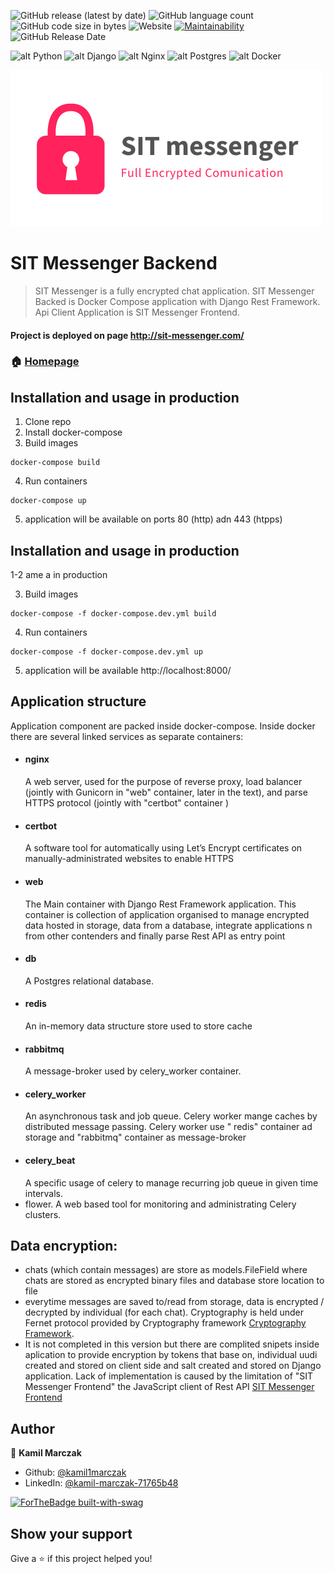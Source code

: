 ![GitHub release (latest by date)](https://img.shields.io/github/v/release/kamil1marczak/SIT-messenger-backend)
![GitHub language count](https://img.shields.io/github/languages/count/kamil1marczak/SIT-messenger-backend)
![GitHub code size in bytes](https://img.shields.io/github/languages/code-size/kamil1marczak/SIT-messenger-backend)
![Website](https://img.shields.io/website?down_color=lightgrey&down_message=offline&up_color=blue&up_message=online&url=http%3A%2F%2Fsit-messenger.com%2F)
[![Maintainability](https://api.codeclimate.com/v1/badges/f3575e4a26896cdc9720/maintainability)](https://codeclimate.com/github/kamil1marczak/SIT-messenger-backend/maintainability)
![GitHub Release Date](https://img.shields.io/github/release-date/kamil1marczak/SIT-messenger-backend)

![alt Python](https://img.shields.io/badge/python%20-%2314354C.svg?&style=for-the-badge&logo=python&logoColor=white)
![alt Django](https://img.shields.io/badge/django%20-%23092E20.svg?&style=for-the-badge&logo=django&logoColor=white)
![alt Nginx](https://img.shields.io/badge/nginx%20-%23009639.svg?&style=for-the-badge&logo=nginx&logoColor=white)
![alt Postgres](https://img.shields.io/badge/postgres-%23316192.svg?&style=for-the-badge&logo=postgresql&logoColor=white)
![alt Docker](https://img.shields.io/badge/docker%20-%230db7ed.svg?&style=for-the-badge&logo=docker&logoColor=white)


![alt text](sit-logo.png "Title" )


# SIT Messenger Backend

> SIT Messenger is a fully encrypted chat application. SIT Messenger Backed is Docker Compose application with Django Rest Framework. Api Client Application is SIT Messenger Frontend.

#### Project is deployed on page http://sit-messenger.com/

### 🏠 [Homepage](https://sit-messenger.com/)


## Installation and usage in production

1. Clone repo
2. Install docker-compose
3. Build images

  ```
  docker-compose build
  ```

4. Run containers

  ```
  docker-compose up
  ```

5. application will be available on ports 80 (http) adn 443 (htpps)

## Installation and usage in production

1-2 ame a in production

3. Build images

  ```
  docker-compose -f docker-compose.dev.yml build
  ```

4. Run containers

  ```
  docker-compose -f docker-compose.dev.yml up
  ```

5. application will be available http://localhost:8000/

## Application structure

Application component are packed inside docker-compose. Inside docker there are several linked services as separate
containers:

- #### nginx
  A web server, used for the purpose of reverse proxy, load balancer (jointly with Gunicorn in "web" container, later in
  the text), and parse HTTPS protocol (jointly with "certbot" container )
- #### certbot
  A software tool for automatically using Let’s Encrypt certificates on manually-administrated websites to enable HTTPS
- #### web
  The Main container with Django Rest Framework application. This container is collection of application organised to
  manage encrypted data hosted in storage, data from a database, integrate applications n from other contenders and
  finally parse Rest API as entry point
- #### db
  A Postgres relational database.
- #### redis
  An in-memory data structure store used to store cache
- #### rabbitmq
  A message-broker used by celery_worker container.
- #### celery_worker
  An asynchronous task and job queue. Celery worker mange caches by distributed message passing. Celery worker use "
  redis" container ad storage and "rabbitmq" container as message-broker
- #### celery_beat
  A specific usage of celery to manage recurring job queue in given time intervals.
- flower. A web based tool for monitoring and administrating Celery clusters.

## Data encryption:

- chats (which contain messages) are store as models.FileField where chats are stored as encrypted binary files and
  database store location to file
- everytime messages are saved to/read from storage, data is encrypted / decrypted by individual (for each chat).
  Cryptography is held under Fernet protocol provided by Cryptography
  framework [Cryptography Framework](https://cryptography.io/en/latest/fernet.html).
- It is not completed in this version but there are complited snipets inside aplication to provide encryption by tokens
  that base on, individual uudi created and stored on client side and salt created and stored on Django application.
  Lack of implementation is caused by the limitation of "SIT Messenger Frontend" the JavaScript client of Rest
  API [SIT Messenger Frontend](https://github.com/kamil1marczak/SIT-messenger-frontend)

## Author

👤 **Kamil Marczak**

* Github: [@kamil1marczak](https://github.com/kamil1marczak)
* LinkedIn: [@kamil-marczak-71765b48](https://linkedin.com/in/kamil-marczak-71765b48)

[![ForTheBadge built-with-swag](http://ForTheBadge.com/images/badges/built-with-swag.svg)](https://GitHub.com/Naereen/)

## Show your support

Give a ⭐️ if this project helped you!
